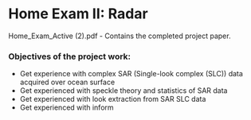 # Home Exam II: Radar
Home_Exam_Active (2).pdf - Contains the completed project paper. 
### Objectives of the project work:
- Get experience with complex SAR (Single-look complex (SLC)) data acquired over ocean surface
- Get experienced with speckle theory and statistics of SAR data
- Get experienced with look extraction from SAR SLC data
- Get experienced with inform
